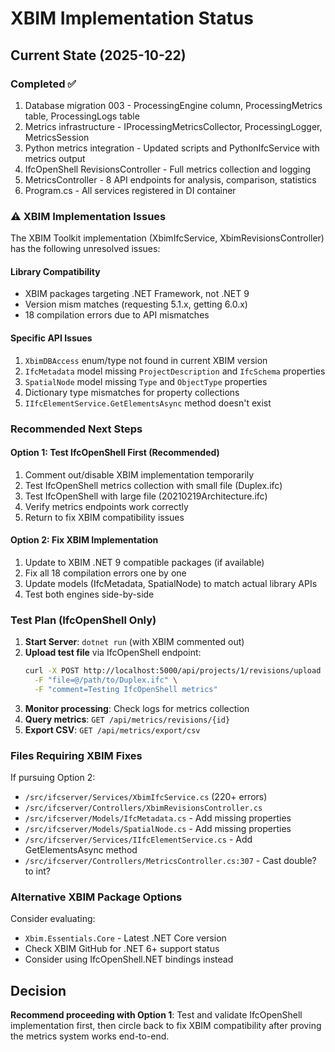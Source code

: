 # XBIM Implementation Status

## Current State (2025-10-22)

###  Completed ✅
1. Database migration 003 - ProcessingEngine column, ProcessingMetrics table, ProcessingLogs table
2. Metrics infrastructure - IProcessingMetricsCollector, ProcessingLogger, MetricsSession
3. Python metrics integration - Updated scripts and PythonIfcService with metrics output
4. IfcOpenShell RevisionsController - Full metrics collection and logging
5. MetricsController - 8 API endpoints for analysis, comparison, statistics
6. Program.cs - All services registered in DI container

### ⚠️ XBIM Implementation Issues

The XBIM Toolkit implementation (XbimIfcService, XbimRevisionsController) has the following unresolved issues:

#### Library Compatibility
- XBIM packages targeting .NET Framework, not .NET 9
- Version mism matches (requesting 5.1.x, getting 6.0.x)
- 18 compilation errors due to API mismatches

#### Specific API Issues
1. `XbimDBAccess` enum/type not found in current XBIM version
2. `IfcMetadata` model missing `ProjectDescription` and `IfcSchema` properties
3. `SpatialNode` model missing `Type` and `ObjectType` properties
4. Dictionary type mismatches for property collections
5. `IIfcElementService.GetElementsAsync` method doesn't exist

### Recommended Next Steps

#### Option 1: Test IfcOpenShell First (Recommended)
1. Comment out/disable XBIM implementation temporarily
2. Test IfcOpenShell metrics collection with small file (Duplex.ifc)
3. Test IfcOpenShell with large file (20210219Architecture.ifc)
4. Verify metrics endpoints work correctly
5. Return to fix XBIM compatibility issues

#### Option 2: Fix XBIM Implementation
1. Update to XBIM .NET 9 compatible packages (if available)
2. Fix all 18 compilation errors one by one
3. Update models (IfcMetadata, SpatialNode) to match actual library APIs
4. Test both engines side-by-side

### Test Plan (IfcOpenShell Only)

1. **Start Server**: `dotnet run` (with XBIM commented out)
2. **Upload test file** via IfcOpenShell endpoint:
   ```bash
   curl -X POST http://localhost:5000/api/projects/1/revisions/upload \
     -F "file=@/path/to/Duplex.ifc" \
     -F "comment=Testing IfcOpenShell metrics"
   ```
3. **Monitor processing**: Check logs for metrics collection
4. **Query metrics**: `GET /api/metrics/revisions/{id}`
5. **Export CSV**: `GET /api/metrics/export/csv`

### Files Requiring XBIM Fixes

If pursuing Option 2:
- `/src/ifcserver/Services/XbimIfcService.cs` (220+ errors)
- `/src/ifcserver/Controllers/XbimRevisionsController.cs`
- `/src/ifcserver/Models/IfcMetadata.cs` - Add missing properties
- `/src/ifcserver/Models/SpatialNode.cs` - Add missing properties
- `/src/ifcserver/Services/IIfcElementService.cs` - Add GetElementsAsync method
- `/src/ifcserver/Controllers/MetricsController.cs:307` - Cast double? to int?

### Alternative XBIM Package Options

Consider evaluating:
- `Xbim.Essentials.Core` - Latest .NET Core version
- Check XBIM GitHub for .NET 6+ support status
- Consider using IfcOpenShell.NET bindings instead

## Decision

**Recommend proceeding with Option 1**: Test and validate IfcOpenShell implementation first, then circle back to fix XBIM compatibility after proving the metrics system works end-to-end.

